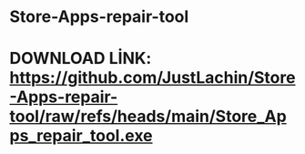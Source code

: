 # Store-Apps-repair-tool
# DOWNLOAD LİNK: https://github.com/JustLachin/Store-Apps-repair-tool/raw/refs/heads/main/Store_Apps_repair_tool.exe
